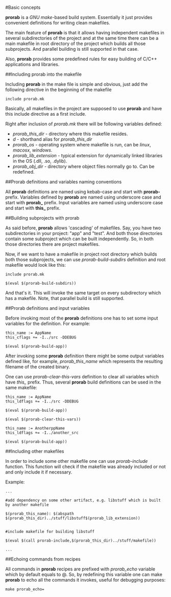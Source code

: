 #Basic concepts

**prorab** is a *GNU make*-based build system. Essentially it just provides
convenient definitions for writing clean makefiles.

The main feature of **prorab** is that it allows having independent makefiles
in several subdirectories of the project and at the same time there can be
a main makefile in root directory of the project which builds all those subprojects.
And parallel building is still supported in that case.

Also, **prorab** provides some predefined rules for easy building of C/C++ applications
and libraries.


##Including prorab into the makefile

Including **prorab** in the make file is simple and obvious, just add the following directive
in the beginning of the makefile

```
include prorab.mk
```

Basically, all makefiles in the project are supposed to use **prorab** and have this include directive as a first include.

Right after inclusion of *prorab.mk* there will be following variables defined:
- *prorab_this_dir* - directory where this makefile resides.
- *d* - shorthand alias for *prorab_this_dir*
- *prorab_os* - operating system where makefile is run, can be *linux*, *macosx*, *windows*.
- *prorab_lib_extension* - typical extension for dynamically linked libraries in the OS (.dll, .so, .dylib).
- *prorab_obj_dir* - directory where object files normally go to. Can be redefined. 

##Prorab definitions and variables naming conventions

All **prorab** definitions are named using kebab-case and start with **prorab-** prefix.
Variables defined by **prorab** are named using underscore case and start with **prorab_** prefix.
Input variables are named using underscore case and start with **this_** prefix.


##Building subprojects with prorab

As said before, **prorab** allows 'cascading' of makefiles. Say, you have two subdirectories in your project: "app" and "test". And both those directories contain some subproject which can be built independently. So, in both those directories there are project makefiles.

Now, if we want to have a makefile in project root directory which builds both those subprojects, we can use *prorab-build-subdirs* definition and root makefile would look like this:

```
include prorab.mk

$(eval $(prorab-build-subdirs))
```

And that's it. This will invoke the same target on every subdirectory which has a makefile. Note, that parallel build is still supported.


##Prorab definitions and input variables

Before invoking most of the **prorab** definitions one has to set some input variables for the definition.
For example:

```
this_name := AppName
this_cflags += -I../src -DDEBUG

$(eval $(prorab-build-app))
```

After invoking some **prorab** definition there might be some output variables defined like, for example, *prorab_this_name* which represents the resulting filename of the created binary.

One can use *prorab-clear-this-vars* definition to clear all variables which have *this_* prefix. Thus, several **prorab** build definitions can be used in the same makefile:

```
this_name := AppName
this_ldflags += -I../src -DDEBUG

$(eval $(prorab-build-app))

$(eval $(prorab-clear-this-vars))

this_name := AnotherppName
this_ldflags += -I../another_src

$(eval $(prorab-build-app))

```


##Including other makefiles

In order to include some other makefile one can use *prorab-include* function. This function will check if the makefile was already included or not and only include it if necessary.

Example:

```
...

#add dependency on some other artifact, e.g. libstuff which is built by another makefile

$(prorab_this_name): $(abspath $(prorab_this_dir)../stuff/libstuff$(prorab_lib_extension))


#include makefile for building libstuff

$(eval $(call prorab-include,$(prorab_this_dir)../stuff/makefile))

...
```


##Echoing commands from recipes

All commands in **prorab** recipes are prefixed with *prorab_echo* variable which by default equals to @. So, by redefining this variable one can make **prorab** to echo all the commands it invokes, useful for debugging purposes:

```
make prorab_echo=
```
